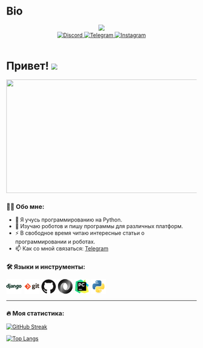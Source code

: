 # Bio
<div id="header" align="center">
  <img src="https://media.giphy.com/media/UqxVRm1IaaIGk/giphy.gif" width="800"/>
</div>

<div id="badges" align="center">
  <a href="https://discord.com/channels/@me">
    <img src="https://img.shields.io/badge/Discord-blue?style=for-the-badge&logo=discord&logoColor=white" alt="Discord"/>
  </a>
  <a href="https://t.me/your_telegram">
    <img src="https://img.shields.io/badge/Telegram-blue?style=for-the-badge&logo=telegram&logoColor=white" alt="Telegram"/>
  </a>
  <a href="https://www.instagram.com/your_instagram">
    <img src="https://img.shields.io/badge/Instagram-red?style=for-the-badge&logo=instagram&logoColor=white" alt="Instagram"/>
  </a>
</div>

<div align="right">
  <img src="https://komarev.com/ghpvc/?username=Andrewfuntikov&style=flat-square&color=blue" alt="" width="100"/>
</div>

<h1>
  Привет!
  <img src="https://user-images.githubusercontent.com/74038190/218265814-3084a4ba-809c-4135-afc0-8685d0f634b3.gif" width="30px"/>
</h1>  

<div align="center">
  <img src="https://media.giphy.com/media/v1.Y2lkPTc5MGI3NjExNHIwZWFzd2h3OWJjcjQ0ZGR6d3lndXYzNXRmbzU1dDRvZjE1NjF6bCZlcD12MV9pbnRlcm5hbF9naWZfYnlfaWQmY3Q9Zw/3oKIPnAiaMCws8nOsE/giphy.gif" width="600" height="300"/>
</div>

### 👨‍💻 Обо мне:
- 🔭 Я учусь программированию на Python.
- 🌱 Изучаю роботов и пишу программы для различных платформ.
- ⚡ В свободное время читаю интересные статьи о программировании и роботах.
- 📫 Как со мной связаться: [Telegram](https://t.me/your_telegram)

### :hammer_and_wrench: Языки и инструменты:
<div>
  <img src="https://github.com/devicons/devicon/blob/master/icons/django/django-plain-wordmark.svg" title="Django" alt="Django" width="40" height="40"/>&nbsp
  <img src="https://github.com/devicons/devicon/blob/master/icons/git/git-original-wordmark.svg" title="Git" alt="Git" width="40" height="40"/>
  <img src="https://github.com/devicons/devicon/blob/master/icons/github/github-original.svg" title="Github" alt="Github" width="40" height="40"/>
  <img src="https://github.com/devicons/devicon/blob/master/icons/json/json-original.svg" title="JSON" alt="JSON" width="40" height="40"/>
  <img src="https://github.com/devicons/devicon/blob/master/icons/pycharm/pycharm-original.svg" title="Pycharm" alt="Pycharm" width="40" height="40"/>
  <img src="https://github.com/devicons/devicon/blob/master/icons/python/python-original.svg" title="Python" alt="Python" width="40" height="40"/>
</div>

---

### :fire: Моя статистика:
[![GitHub Streak](http://github-readme-streak-stats.herokuapp.com?user=Andrewfuntikov&theme=dark&background=000000)](https://git.io/streak-stats)

[![Top Langs](https://github-readme-stats.vercel.app/api/top-langs/?username=Andrewfuntikov&layout=compact&theme=vision-friendly-dark)](https://github.com/anuraghazra/github-readme-stats)

<!-- BLOG-POST-LIST:START -->
<!-- BLOG-POST-LIST:END -->
